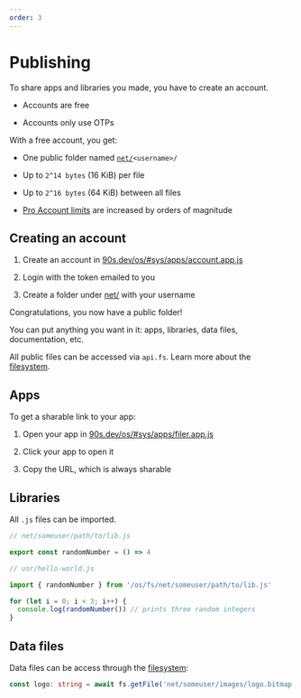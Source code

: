 ```yaml
---
order: 3
---
```


# Publishing

To share apps and libraries you made,
you have to create an account.

* Accounts are free

* Accounts only use OTPs

With a free account, you get:

* One public folder named <code>[net/](/os/#sys/apps/filer.app.js@net/)\<username>/</code>

* Up to `2^14 bytes` (16 KiB) per file

* Up to `2^16 bytes` (64 KiB) between all files

* [Pro Account limits](../about/pricing.md#pricing) are increased by orders of magnitude


## Creating an account

1. Create an account in [90s.dev/os/#sys/apps/account.app.js](/os/#sys/apps/account.app.js)

2. Login with the token emailed to you

3. Create a folder under [net/](/os/#sys/apps/filer.app.js@net/) with your username

Congratulations, you now have a public folder!

You can put anything you want in it: apps, libraries, data files, documentation, etc.

All public files can be accessed via `api.fs`. Learn more about the [filesystem](../technical/filesystem.md#filesystem).


## Apps

To get a sharable link to your app:

1. Open your app in [90s.dev/os/#sys/apps/filer.app.js](/os/#sys/apps/filer.app.js@net/)

2. Click your app to open it

3. Copy the URL, which is always sharable


## Libraries

All `.js` files can be imported.

```ts
// net/someuser/path/to/lib.js

export const randomNumber = () => 4

// usr/hello-world.js

import { randomNumber } from '/os/fs/net/someuser/path/to/lib.js'

for (let i = 0; i < 3; i++) {
  console.log(randomNumber()) // prints three random integers
}
```


## Data files

Data files can be access through the [filesystem](../technical/filesystem.md#filesystem):

```ts
const logo: string = await fs.getFile('net/someuser/images/logo.bitmap')
```
